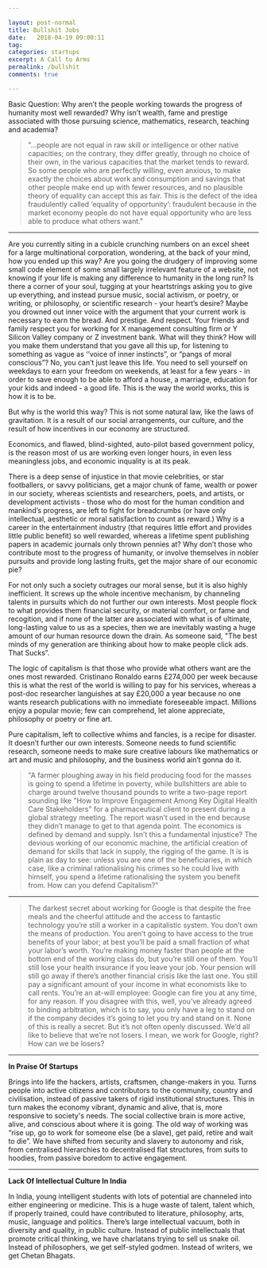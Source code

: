 ```yaml
---

layout: post-normal
title: Bullshit Jobs
date:   2018-04-19 09:00:11
tag: 
categories: startups
excerpt: A Call to Arms
permalink: /bullshit
comments: true

---
```


Basic Question: Why aren’t the people working towards the progress of humanity most well rewarded? Why isn’t wealth, fame and prestige associated with those pursuing science, mathematics, research, teaching and academia?  

> "...people are not equal in raw skill or intelligence or other native capacities; on the contrary, they differ greatly, through no choice of their own, in the various capacities that the market tends to reward. So some people who are perfectly willing, even anxious, to make exactly the choices about work and consumption and savings that other people make end up with fewer resources, and no plausible theory of equality can accept this as fair. This is the defect of the idea fraudulently called ‘equality of opportunity’: fraudulent because in the market economy people do not have equal opportunity who are less able to produce what others want."


----


Are you currently siting in a cubicle crunching numbers on an excel sheet for a large multinational corporation, wondering, at the back of your mind,  how you ended up this way? Are you going the drudgery of improving some small code element of some small largely irrelevant feature of a website, not knowing if your life is making any difference to humanity in the long run? Is there a corner of your soul, tugging at your heartstrings asking you to give up everything, and instead pursue music, social activism, or poetry, or writing, or philosophy, or scientific research - your heart’s desire? Maybe you drowned out inner voice with the argument that your current work is necessary to earn the bread. And prestige. And respect. Your friends and family respect you for working for X management consulting firm or Y Silicon Valley company or Z investment bank. What will they think? How will you make them understand that you gave all this up, for listening to something as vague as ‘’voice of inner instincts”, or “pangs of moral conscious”?  No, you can’t just leave this life. You need to sell yourself on weekdays to earn your freedom on weekends, at least for a few years - in order to save enough to be able to afford a house, a marriage, education for your kids and indeed - a good life. This is the way the world works, this is how it is to be. 

But why is the world this way? This is not some natural law, like the laws of gravitation. It is a result of our social arrangements, our culture, and the result of how incentives in our economy are structured.

Economics, and flawed, blind-sighted, auto-pilot based government policy, is the reason most of us are working even longer hours, in even less meaningless jobs, and economic inquality is at its peak. 

There is a deep sense of injustice in that movie celebrities, or star footballers, or savvy politicians, get a major chunk of fame, wealth or power in our society, whereas scientists and researchers, poets, and artists, or development activists - those who do most for the human condition and mankind’s progress, are left to fight for breadcrumbs (or have only intellectual, aesthetic or moral satisfaction to count as reward.) Why is a career in the entertainment industry (that requires little effort and provides little public benefit) so well rewarded,  whereas a lifetime spent publishing papers in academic journals only thrown pennies at?  Why don’t those who contribute most to the progress of humanity, or involve themselves in nobler pursuits and provide long lasting fruits, get the major share of our economic pie?

For not only such a society outrages our moral sense, but it is also highly inefficient. It screws up the whole incentive mechanism, by channeling talents in pursuits which do not further our own interests. Most people flock to what provides them  financial security, or material comfort, or fame and recogition, and if none of the latter are associated with what is of ultimate, long-lasting value to us as a species, then we are inevitably wasting a huge amount of our human resource down the drain.  As someone said, "The best minds of my generation are thinking about how to make people click ads. That Sucks”.


The logic of capitalism is that those who provide what others want are the ones most rewarded. Cristinano Ronaldo earns  £274,000 per week because this is what the rest of the world is willing to pay for his services, whereas a post-doc researcher languishes at say £20,000 a year because no one wants research publications with no immediate foreseeable impact. Millions enjoy a popular movie; few can comprehend, let alone appreciate, philosophy or poetry or fine art. 

Pure capitalism, left to collective whims and fancies, is a recipe for disaster. It doesn’t further our own interests. Someone needs to fund scientific research, someone needs to make sure creative labours like mathematics or art and music and philosophy, and the business world ain’t gonna do it.


> "A farmer ploughing away in his field producing food for the masses is going to spend a lifetime in poverty, while bullshitters are able to charge around twelve thousand pounds to write a two-page report sounding like "How to Improve Engagement Among Key Digital Health Care Stakeholders" for a pharmaceutical client to present during a global strategy meeting. The report wasn’t used in the end because they didn’t manage to get to that agenda point. The economics is defined by demand and supply. Isn’t this a fundamental injustice? The devious working of our economic machine, the artificial creation of demand for skills that lack in supply, the rigging of the game. It is is plain as day to see: unless you are one of the beneficiaries, in which case, like a criminal rationalising his crimes so he could live with himself, you spend a lifetime rationalising the system you benefit from. How can you defend Capitalism?"

-----


> The darkest secret about working for Google is that despite the free meals and the cheerful attitude and the access to fantastic technology you’re still a worker in a capitalistic system. You don’t own the means of production. You aren’t going to have access to the true benefits of your labor; at best you’ll be paid a small fraction of what your labor’s worth. You’re making money faster than people at the bottom end of the working class do, but you’re still one of them. You’ll still lose your health insurance if you leave your job. Your pension will still go away if there’s another financial crisis like the last one. You still pay a significant amount of your income in what economists like to call rents. You’re an at-will employee: Google can fire you at any time, for any reason. If you disagree with this, well, you’ve already agreed to binding arbitration, which is to say, you only have a leg to stand on if the company decides it’s going to let you try and stand on it.
None of this is really a secret. But it’s not often openly discussed. We’d all like to believe that we’re not losers. I mean, we work for Google, right? How can we be losers? 


----


**In Praise Of Startups**

Brings into life the hackers, artists, craftsmen, change-makers in you. Turns people into active citizens and contributors to the community, country and civilisation, instead of passive takers of rigid institutional structures. 
This in turn makes the economy vibrant, dynamic and alive, that is, more responsive to society's needs.  The social collective brain is more active, alive, and conscious about where it is going. The old way of working was “rise up, go to work for someone else (be a slave), get paid, retire and wait to die”. We have shifted from security and slavery to autonomy and risk, from centralised hierarchies to decentralised flat structures, from suits to hoodies, from passive boredom to active engagement.


-----

**Lack Of Intellectual Culture In India**

In India, young intelligent students with lots of potential are channeled into either engineering or medicine. This is a huge waste of talent, talent which, if properly trained, could have contributed to literature, philosophy, arts, music, language and politics. There’s large intellectual vacuum, both in diversity and quality, in public culture.   Instead of public intellectuals that promote critical thinking, we have charlatans trying to sell us snake oil.  Instead of philosophers, we get self-styled godmen.  Instead of writers, we get Chetan Bhagats. 




 

